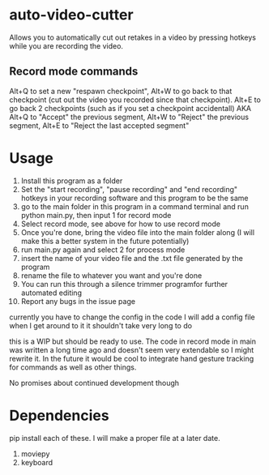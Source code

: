# auto-video-cutter
Allows you to automatically cut out retakes in a video by pressing hotkeys while you are recording the video.

## Record mode commands
Alt+Q to set a new "respawn checkpoint", Alt+W to go back to that checkpoint (cut out the video you recorded since that checkpoint). Alt+E to go back 2 checkpoints (such as if you set a checkpoint accidentall)
AKA Alt+Q to "Accept" the previous segment, Alt+W to "Reject" the previous segment, Alt+E to "Reject the last accepted segment"

# Usage
1) Install this program as a folder
2) Set the "start recording", "pause recording" and "end recording" hotkeys in your recording software and this program to be the same
3) go to the main folder in this program in a command terminal and run python main.py, then input 1 for record mode
4) Select record mode, see above for how to use record mode
5) Once you're done, bring the video file into the main folder along (I will make this a better system in the future potentially)
6) run main.py again and select 2 for process mode
7) insert the name of your video file and the .txt file generated by the program
8) rename the file to whatever you want and you're done
9) You can run this through a silence trimmer programfor further automated editing
10) Report any bugs in the issue page 

currently you have to change the config in the code I will add a config file when I get around to it it shouldn't take very long to do


this is a WIP but should be ready to use. The code in record mode in main was written a long time ago and doesn't seem very extendable so I might rewrite it. In the future it would be cool to integrate hand gesture tracking for commands as well as other things.

No promises about continued development though

# Dependencies
pip install each of these. I will make a proper file at a later date.
1) moviepy
2) keyboard

